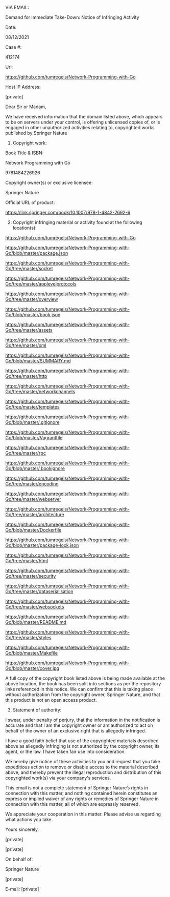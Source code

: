  

 

VIA EMAIL:

Demand for Immediate Take-Down: Notice of Infringing Activity

 

 

Date:

08/12/2021

Case #:

412174

Url:

https://github.com/tumregels/Network-Programming-with-Go

Host IP Address: 

[private]

 

 

Dear Sir or Madam,

We have received information that the domain listed above, which appears to be on servers under your control, is offering unlicensed copies of, or is engaged in other unauthorized activities relating to, copyrighted works published by Springer Nature

1. Copyright work:

 Book Title & ISBN:

Network Programming with Go

9781484226926

 

Copyright owner(s) or exclusive licensee:

Springer Nature

 

Official URL of product:

https://link.springer.com/book/10.1007/978-1-4842-2692-6

 

2. Copyright infringing material or activity found at the following location(s): 

https://github.com/tumregels/Network-Programming-with-Go

https://github.com/tumregels/Network-Programming-with-Go/blob/master/package.json

https://github.com/tumregels/Network-Programming-with-Go/tree/master/socket

https://github.com/tumregels/Network-Programming-with-Go/tree/master/applevelprotocols

https://github.com/tumregels/Network-Programming-with-Go/tree/master/overview

https://github.com/tumregels/Network-Programming-with-Go/blob/master/book.json

https://github.com/tumregels/Network-Programming-with-Go/tree/master/assets

https://github.com/tumregels/Network-Programming-with-Go/tree/master/xml

https://github.com/tumregels/Network-Programming-with-Go/blob/master/SUMMARY.md

https://github.com/tumregels/Network-Programming-with-Go/tree/master/http

https://github.com/tumregels/Network-Programming-with-Go/tree/master/networkchannels

https://github.com/tumregels/Network-Programming-with-Go/tree/master/templates

https://github.com/tumregels/Network-Programming-with-Go/blob/master/.gitignore

https://github.com/tumregels/Network-Programming-with-Go/blob/master/Vagrantfile

https://github.com/tumregels/Network-Programming-with-Go/tree/master/rpc

https://github.com/tumregels/Network-Programming-with-Go/blob/master/.bookignore

https://github.com/tumregels/Network-Programming-with-Go/tree/master/encoding

https://github.com/tumregels/Network-Programming-with-Go/tree/master/webserver

https://github.com/tumregels/Network-Programming-with-Go/tree/master/architecture

https://github.com/tumregels/Network-Programming-with-Go/blob/master/Dockerfile

https://github.com/tumregels/Network-Programming-with-Go/blob/master/package-lock.json

https://github.com/tumregels/Network-Programming-with-Go/tree/master/html

https://github.com/tumregels/Network-Programming-with-Go/tree/master/security

https://github.com/tumregels/Network-Programming-with-Go/tree/master/dataserialisation

https://github.com/tumregels/Network-Programming-with-Go/tree/master/websockets

https://github.com/tumregels/Network-Programming-with-Go/blob/master/README.md

https://github.com/tumregels/Network-Programming-with-Go/tree/master/styles

https://github.com/tumregels/Network-Programming-with-Go/blob/master/Makefile

https://github.com/tumregels/Network-Programming-with-Go/blob/master/cover.jpg

 

A full copy of the copyright book listed above is being made available at the above location, the book has been split into sections as per the repository links referenced in this notice. We can confirm that this is taking place without authorization from the copyright owner, Springer Nature, and that this product is not an open access product.

 

3. Statement of authority:

I swear, under penalty of perjury, that the information in the notification is accurate and that I am the copyright owner or am authorized to act on behalf of the owner of an exclusive right that is allegedly infringed.

I have a good faith belief that use of the copyrighted materials described above as allegedly infringing is not authorized by the copyright owner, its agent, or the law. I have taken fair use into consideration.

We hereby give notice of these activities to you and request that you take expeditious action to remove or disable access to the material described above, and thereby prevent the illegal reproduction and distribution of this copyrighted work(s) via your company's services.

This email is not a complete statement of Springer Nature’s rights in connection with this matter, and nothing contained herein constitutes an express or implied waiver of any rights or remedies of Springer Nature in connection with this matter, all of which are expressly reserved.

We appreciate your cooperation in this matter. Please advise us regarding what actions you take.

 

Yours sincerely,

 

[private]

[private]

 

On behalf of:

Springer Nature

[private]

E-mail: [private]
